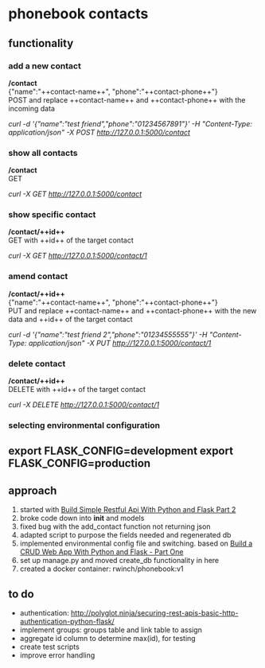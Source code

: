 # phonebook contacts

## functionality
### add a new contact
**/contact**  
{"name":"++contact-name++", "phone":"++contact-phone++"}  
POST and replace ++contact-name++ and ++contact-phone++ with the incoming data

*curl -d '{"name":"test friend","phone":"01234567891"}' -H "Content-Type: application/json" -X POST http://127.0.0.1:5000/contact*

### show all contacts
**/contact**  
GET  

*curl -X GET http://127.0.0.1:5000/contact*

### show specific contact
**/contact/++id++**  
GET with  ++id++ of the target contact  

*curl -X GET http://127.0.0.1:5000/contact/1*

### amend contact
**/contact/++id++**  
{"name":"++contact-name++", "phone":"++contact-phone++"}  
PUT and replace ++contact-name++ and ++contact-phone++ with the new data
and ++id++ of the target contact

*curl -d '{"name":"test friend 2","phone":"01234555555"}' -H "Content-Type: application/json" -X PUT http://127.0.0.1:5000/contact/1*

### delete contact
**/contact/++id++**  
DELETE with ++id++ of the target contact  

*curl -X DELETE http://127.0.0.1:5000/contact/1*

### selecting environmental configuration
export FLASK_CONFIG=development
export FLASK_CONFIG=production
---

## approach
1. started with [Build Simple Restful Api With Python and Flask Part 2](https://medium.com/python-pandemonium/build-simple-restful-api-with-python-and-flask-part-2-724ebf04d12)
2. broke code down into __init__ and models
3. fixed bug with the add_contact function not returning json
4. adapted script to purpose the fields needed and regenerated db
5. implemented environmental config file and switching. based on [Build a CRUD Web App With Python and Flask - Part One](https://scotch.io/tutorials/build-a-crud-web-app-with-python-and-flask-part-one)
6. set up manage.py and moved create_db functionality in here
7. created a docker container: rwinch/phonebook:v1

## to do
- authentication: http://polyglot.ninja/securing-rest-apis-basic-http-authentication-python-flask/
- implement groups: groups table and link table to assign
- aggregate id column to determine max(id), for testing
- create test scripts
- improve error handling

